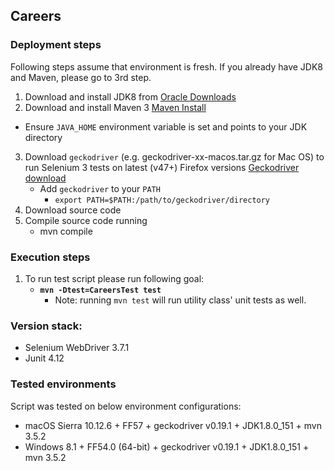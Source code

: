 ## Careers

### Deployment steps
Following steps assume that environment is fresh. If you already have JDK8 and Maven, please go to 3rd step.
1. Download and install JDK8 from [Oracle Downloads](http://www.oracle.com/technetwork/java/javase/downloads/jdk8-downloads-2133151.html)
2. Download and install Maven 3 [Maven Install](https://maven.apache.org/install.html)
  - Ensure `JAVA_HOME` environment variable is set and points to your JDK directory
3. Download `geckodriver` (e.g. geckodriver-xx-macos.tar.gz for Mac OS) to run Selenium 3 tests on latest (v47+) Firefox versions [Geckodriver download](https://github.com/mozilla/geckodriver/releases)
   - Add `geckodriver` to your `PATH`
     - `export PATH=$PATH:/path/to/geckodriver/directory`
4. Download source code
5. Compile source code running
     - mvn compile

### Execution steps
1. To run test script please run following goal:
   - **`mvn -Dtest=CareersTest test`**
     - Note:  running `mvn test` will run utility class' unit tests as well.
    
### Version stack:
- Selenium WebDriver 3.7.1
- Junit 4.12

### Tested environments
Script was tested on below environment configurations:
- macOS Sierra 10.12.6 + FF57 + geckodriver v0.19.1 + JDK1.8.0_151 + mvn 3.5.2 
- Windows 8.1 + FF54.0 (64-bit) + geckodriver v0.19.1 + JDK1.8.0_151 + mvn 3.5.2
